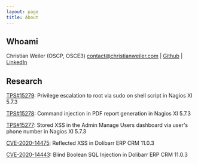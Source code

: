 ```yaml
---
layout: page
title: About
---
```


## Whoami

Christian Weiler (OSCP, OSCE3)
contact@christianweiler.com | [Github](https://github.com/ChristianWeiler) | [LinkedIn](https://www.linkedin.com/in/christianjweiler/)


## Research

[TPS#15279](https://www.nagios.com/downloads/nagios-xi/change-log/): Privilege escalation to root via sudo on shell script in Nagios XI 5.7.3

[TPS#15278](https://www.nagios.com/downloads/nagios-xi/change-log/): Command injection in PDF report generation in Nagios XI 5.7.3

[TPS#15277](https://www.nagios.com/downloads/nagios-xi/change-log/): Stored XSS in the Admin Manage Users dashboard via user's phone number in Nagios XI 5.7.3

[CVE-2020-14475](https://github.com/Dolibarr/dolibarr/commit/22ca5e067189bffe8066df26df923a386f044c08): Reflected XSS in Dolibarr ERP CRM 11.0.3

[CVE-2020-14443](https://github.com/Dolibarr/dolibarr/commit/40e16672e3aa4e9208ea7a4829f30507dcdfc4ba): Blind Boolean SQL Injection in Dolibarr ERP CRM 11.0.3